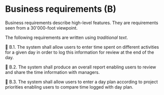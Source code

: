 # Business requirements (B)

Business requirements describe high-level features.
They are requirements seen from a 30'000-foot viewpoint.

The following requirements are written using *traditional text*.

📄 B.1.
The system
shall
allow users to enter time spent on different activities for a given day
in order to log this information for review at the end of the day.

📄 B.2.
The system
shall
produce an overall report
enabling users to review and share the time information with managers.

📄 B.3.
The system
shall
allow users to enter a day plan according to project priorities
enabling users to compare time logged with day plan.
